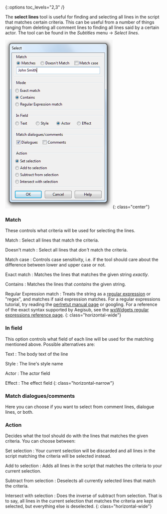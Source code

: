{::options toc_levels="2,3" /}

The **select lines** tool is useful for finding and selecting all lines in the
script that matches certain criteria. This can be useful from a number of
things ranging from deleting all comment lines to finding all lines said by a
certain actor. The tool can be found in the _Subtitles_ menu -> _Select lines_.

![Select_lines.png](img/Select_lines.png){: class="center"}

### Match ###
These controls what criteria will be used for selecting the lines.

Match
: Select all lines that match the criteria.

Doesn't match
: Select all lines that *don't* match the criteria.

Match case
: Controls case sensitivity, i.e. if the tool should care about the difference
between lower and upper case or not.

Exact match
: Matches the lines that matches the given string _exactly_.

Contains
: Matches the lines that _contains_ the given string.

Regular Expression match
: Treats the string as a [regular
expression](http://en.wikipedia.org/wiki/Regular_expression) or "regex", and
matches if said expression matches. For a regular expressions tutorial, try
reading the [perlretut manual page](http://perldoc.perl.org/perlretut.html) or
googling. For a reference of the exact syntax supported by Aegisub, see the
[wxWidgets regular expressions reference
page](http://www.wxwidgets.org/manuals/stable/wx_wxresyn.html).
{: class="horizontal-wide"}

### In field ###
This option controls what field of each line will be used for the matching
mentioned above. Possible alternatives are:

Text
: The body text of the line

Style
: The line's style name

Actor
: The actor field

Effect
: The effect field
{: class="horizontal-narrow"}

### Match dialogues/comments ###
Here you can choose if you want to select from comment lines, dialogue lines,
or both.

### Action ###
Decides what the tool should do with the lines that matches the given criteria.
You can choose between:

Set selection
: Your current selection will be discarded and all lines in the script matching
the criteria will be selected instead.

Add to selection
: Adds all lines in the script that matches the criteria to your current
selection.

Subtract from selection
: Deselects all currently selected lines that match the criteria.

Intersect with selection
: Does the inverse of subtract from selection. That is to say, all lines in the
current selection that matches the criteria are kept selected, but everything
else is deselected.
{: class="horizontal-wide"}
